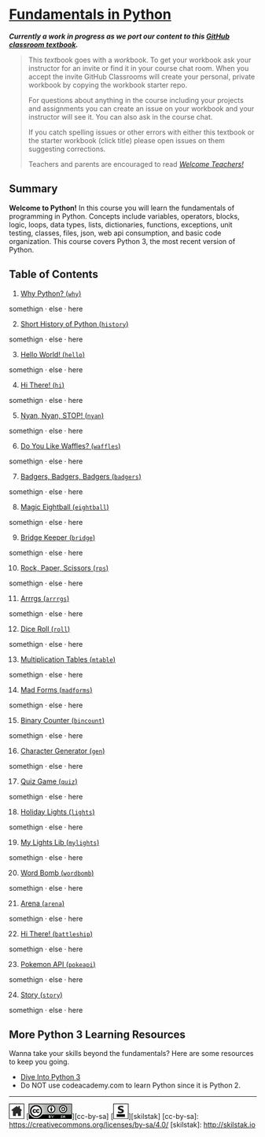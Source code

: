 # [Fundamentals in Python][work]
[work]: https://github.com/skilstak/pyfun-work/blob/gh-pages/README.md

***Currently a work in progress as we port our content to this [GitHub
classroom textbook][text-work].***

[text-work]: https://blog.skilstak.io/github-as-text-book-and-work-book-828ffada9542#.etr9ts7me

>  This *text*book goes with a *work*book. To get your workbook ask your
>  instructor for an invite or find it in your course chat room.
>  When you accept the invite GitHub Classrooms will create your 
>  personal, private workbook by copying the workbook starter repo.
> 
>  For questions about anything in the course including your projects
>  and assignments you can create an issue on your workbook and your
>  instructor will see it. You can also ask in the course chat.
> 
>  If you catch spelling issues or other errors with either this textbook
>  or the starter workbook (click title) please open issues on them
>  suggesting corrections.
>  
>  Teachers and parents are encouraged to
>  read [*Welcome Teachers!*](teachers/README.md)

## Summary
**Welcome to Python!** In this course you will learn the fundamentals
of programming in Python. Concepts include variables, operators,
blocks, logic, loops, data types, lists, dictionaries, functions,
exceptions, unit testing, classes, files, json, web api consumption,
and basic code organization. This course covers Python 3, the most
recent version of Python.

## Table of Contents
1. [Why Python? (`why`)](why/README.md)


somethign · else · here

2. [Short History of Python (`history`)](history/README.md)


somethign · else · here

3. [Hello World! (`hello`)](hello/README.md)


somethign · else · here

4. [Hi There! (`hi`)](hi/README.md)


somethign · else · here

5. [Nyan, Nyan, STOP! (`nyan`)](nyan/README.md)


somethign · else · here

6. [Do You Like Waffles? (`waffles`)](waffles/README.md)


somethign · else · here

7. [Badgers, Badgers, Badgers (`badgers`)](badgers/README.md)


somethign · else · here

8. [Magic Eightball (`eightball`)](eightball/README.md)


somethign · else · here

9. [Bridge Keeper (`bridge`)](bridge/README.md)


somethign · else · here

10. [Rock, Paper, Scissors (`rps`)](rps/README.md)


somethign · else · here

11. [Arrrgs (`arrrgs`)](arrrgs/README.md)


somethign · else · here

12. [Dice Roll (`roll`)](roll/README.md)


somethign · else · here

13. [Multiplication Tables (`mtable`)](mtable/README.md)


somethign · else · here

14. [Mad Forms (`madforms`)](madforms/README.md)


somethign · else · here

15. [Binary Counter (`bincount`)](bincount/README.md)


somethign · else · here

16. [Character Generator (`gen`)](gen/README.md)


somethign · else · here

17. [Quiz Game (`quiz`)](quiz/README.md)


somethign · else · here

18. [Holiday Lights (`lights`)](lights/README.md)


somethign · else · here

19. [My Lights Lib (`mylights`)](mylights/README.md)


somethign · else · here

20. [Word Bomb (`wordbomb`)](wordbomb/README.md)


somethign · else · here

21. [Arena (`arena`)](arena/README.md)


somethign · else · here

22. [Hi There! (`battleship`)](battleship/README.md)


somethign · else · here

23. [Pokemon API (`pokeapi`)](pokeapi/README.md)


somethign · else · here

24. [Story (`story`)](story/README.md)


somethign · else · here


## More Python 3 Learning Resources
Wanna take your skills beyond the fundamentals? Here are some
resources to keep you going.

* [Dive Into Python 3](http://www.diveintopython3.net)
* Do NOT use codeacademy.com to learn Python since it is Python 2.

---
[![home](/assets/home-bw.png)](/README.md)
[![cc-by-sa](/assets/cc-by-sa.png)][cc-by-sa]
[![skilstak](/assets/skilstak-logo-bw.png)][skilstak]
[cc-by-sa]: https://creativecommons.org/licenses/by-sa/4.0/
[skilstak]: http://skilstak.io


